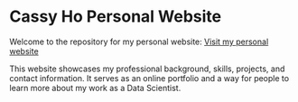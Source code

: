 # Cassy Ho Personal Website
Welcome to the repository for my personal website: 
[Visit my personal website](https://cassyho.github.io)


This website showcases my professional background, skills, projects, and contact information. It serves as an online portfolio and a way for people to learn more about my work as a Data Scientist.
